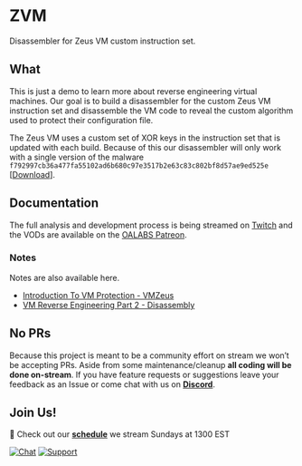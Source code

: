 # ZVM
Disassembler for Zeus VM custom instruction set.

## What
This is just a demo to learn more about reverse engineering virtual machines. Our goal is to build a disassembler for the custom Zeus VM instruction set and disassemble the VM code to reveal the custom algorithm used to protect their configuration file.

The Zeus VM uses a custom set of XOR keys in the instruction set that is updated with each build. Because of this our disassembler will only work with a single version of the malware `f792997cb36a477fa55102ad6b680c97e3517b2e63c83c802bf8d57ae9ed525e` [[Download](https://www.unpac.me/results/bb557f46-a12a-4737-a638-787f982963fd?hash=f792997cb36a477fa55102ad6b680c97e3517b2e63c83c802bf8d57ae9ed525e#/)].

## Documentation
The full analysis and development process is being streamed on [Twitch](https://www.twitch.tv/oalabslive) and the VODs are available on the [OALABS Patreon](https://www.patreon.com/collection/320968?view=expanded). 

### Notes
Notes are also available here.

- [Introduction To VM Protection - VMZeus](https://research.openanalysis.net/vmzues/zeus/vm/obfuscation/tutorial/2024/01/07/into-to-vms.html)
- [VM Reverse Engineering Part 2 - Disassembly](https://research.openanalysis.net/vmzues/zeus/vm/obfuscation/tutorial/2024/01/21/vmzeus-disassembler.html)

## No PRs
Because this project is meant to be a community effort on stream we won’t be accepting PRs. Aside from some maintenance/cleanup **all coding will be done on-stream**. If you have feature requests or suggestions leave your feedback as an Issue or come chat with us on [**Discord**](https://discord.gg/oalabs).

## Join Us!
 💖 Check out our [**schedule**](https://www.twitch.tv/oalabslive/schedule) we stream Sundays at 1300 EST

[![Chat](https://img.shields.io/badge/Chat-Discord-blueviolet)](https://discord.gg/oalabs) [![Support](https://img.shields.io/badge/Support-Patreon-FF424D)](https://www.patreon.com/oalabs)
